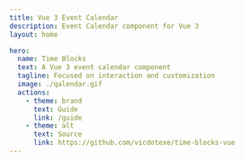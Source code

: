 ```yaml
---
title: Vue 3 Event Calendar
description: Event Calendar component for Vue 3
layout: home

hero:
  name: Time Blocks
  text: A Vue 3 event calendar component
  tagline: Focused on interaction and customization
  image: ./qalendar.gif
  actions:
    - theme: brand
      text: Guide
      link: /guide
    - theme: alt
      text: Source
      link: https://github.com/vicdotexe/time-blocks-vue
---
```

